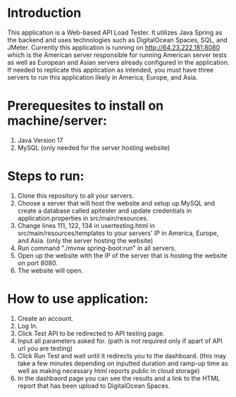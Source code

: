 # Introduction
This application is a Web-based API Load Tester. It utilizes Java Spring as the backend and uses technologies such as DigitalOcean Spaces, SQL, and JMeter.
Currently this application is running on http://64.23.222.181:8080 which is the American server responsible for running American server tests as well as European and Asian servers already configured in the application.
If needed to replicate this application as intended, you must have three servers to run this application likely in America, Europe, and Asia.
# Prerequesites to install on machine/server:
1. Java Version 17
2. MySQL (only needed for the server hosting website)
# Steps to run:
1. Clone this repository to all your servers.
2. Choose a server that will host the website and setup up MySQL and create a database called apitester and update credentials in application.properties in src/main/resources.
3. Change lines 111, 122, 134 in usertesting.html in src/main/resources/templates to your servers' IP in America, Europe, and Asia. (only the server hosting the website) 
4. Run command "./mvnw spring-boot:run" in all servers.
5. Open up the website with the IP of the server that is hosting the website on port 8080.
6. The website will open.
# How to use application:
1. Create an account.
2. Log In.
3. Click Test API to be redirected to API testing page.
4. Input all parameters asked for. (path is not required only if apart of API url you are testing)
5. Click Run Test and wait until it redirects you to the dashboard. (this may take a few minutes depending on inputted duration and ramp-up time as well as making necessary html reports public in cloud storage)
6. In the dashbaord page you can see the results and a link to the HTML report that has been upload to DigitalOcean Spaces.

